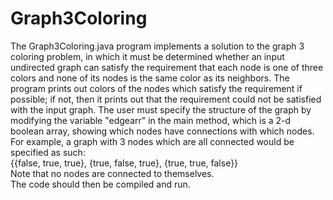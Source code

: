 # Graph3Coloring
The Graph3Coloring.java program implements a solution to the graph 3 coloring problem, in which it must be determined whether an input undirected graph can satisfy the requirement that each node is one of three colors and none of its nodes is the same color as its neighbors. The program prints out colors of the nodes which satisfy the requirement if possible; if not, then it prints out that the requirement could not be satisfied with the input graph.
The user must specify the structure of the graph by modifying the variable "edgearr" in the main method, which is a 2-d boolean array, showing which nodes have connections with which nodes. For example, a graph with 3 nodes which are all connected would be specified as such:  
{{false, true, true}, {true, false, true}, {true, true, false}}  
Note that no nodes are connected to themselves.  
The code should then be compiled and run.
